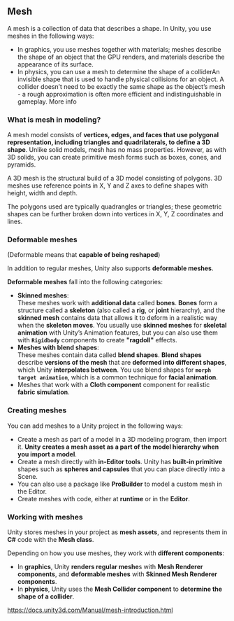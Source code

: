 ## Mesh

A mesh is a collection of data that describes a shape. In Unity, you use meshes in the following ways:

- In graphics, you use meshes together with materials; meshes describe the shape of an object that the GPU renders, and materials describe the appearance of its surface.
- In physics, you can use a mesh to determine the shape of a colliderAn invisible shape that is used to handle physical collisions for an object. A collider doesn’t need to be exactly the same shape as the object’s mesh - a rough approximation is often more efficient and indistinguishable in gameplay. More info

### What is mesh in modeling?
A mesh model consists of **vertices, edges, and faces that use polygonal representation, including triangles and quadrilaterals, to define a 3D shape**. Unlike solid models, mesh has no mass properties. However, as with 3D solids, you can create primitive mesh forms such as boxes, cones, and pyramids.

A 3D mesh is the structural build of a 3D model consisting of polygons. 3D meshes use reference points in X, Y and Z axes to define shapes with height, width and depth.

The polygons used are typically quadrangles or triangles; these geometric shapes can be further broken down into vertices in X, Y, Z coordinates and lines.

### Deformable meshes
(Deformable means that **capable of being reshaped**)

In addition to regular meshes, Unity also supports **deformable meshes**.

**Deformable meshes** fall into the following categories:

- **Skinned meshes**: \
  These meshes work with **additional data** called **bones**. **Bones** form a structure called a **skeleton** (also called a **rig**, or **joint** hierarchy), and the **skinned mesh** contains data that allows it to deform in a realistic way when the **skeleton moves**. You usually use **skinned meshes** for **skeletal animation** with Unity’s Animation features, but you can also use them with **`Rigidbody`** components to create **"ragdoll"** effects.
- **Meshes with blend shapes**: \
  These meshes contain data called **blend shapes**. **Blend shapes** describe **versions of the mesh** that are **deformed into different shapes**, which Unity **interpolates between**. You use blend shapes for **`morph target animation`**, which is a common technique for **facial animation**.
- Meshes that work with a **Cloth component** component for realistic **fabric simulation**.


### Creating meshes

You can add meshes to a Unity project in the following ways:

- Create a mesh as part of a model
 in a 3D modeling program, then import it. **Unity creates a mesh asset as a part of the model hierarchy when you import a model**.
- Create a mesh directly with **in-Editor tools**. Unity has **built-in primitive** shapes such as **spheres and capsules** that you can place directly into a Scene. 
- You can also use a package like **ProBuilder** to model a custom mesh in the Editor.
- Create meshes with code, either at **runtime** or in the **Editor**.


### Working with meshes

Unity stores meshes in your project as **mesh assets**, and represents them in **C#** code with the **Mesh class**.

Depending on how you use meshes, they work with **different components**:

- In **graphics**, Unity **renders regular meshe**s with **Mesh Renderer components**, and **deformable meshes** with **Skinned Mesh Renderer components**.
- In **physics**, Unity uses the **Mesh Collider component** to **determine the shape of a collider**.









https://docs.unity3d.com/Manual/mesh-introduction.html
